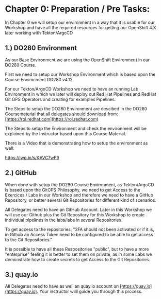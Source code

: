 # Chapter 0: Preparation / Pre Tasks:

In Chapter 0 we will setup our environment in a way that it is usable for our Workshop and have all the required resources for getting our OpenShift 4.X later working with Tekton/ArgoCD

## 1.) DO280 Environment

As our Base Environment we are using the OpenShift Environment in our DO280 Course.

First we need to setup our Workshop Environment which is based upon the Course Environment DO280 v4.12.

For our Tekton/ArgoCD Workshop we need to have an running Lab Environment in which we later will deploy out Red Hat Pipelines and RedHat Git OPS Operators and creating for examples Pipelines.

The Steps to setup the DO280 Environment are descibed in the DO280 Coursematerial that all delegates should download from: [https://rol.redhat.com](https://rol.redhat.com)

The Steps to setup the Environment and check the environment will be explained by the Instructor based upon this Course Material.

There is a Video that is demonstrating how to setup the environment as well:

https://jwp.io/s/KAVC7wF9

## 2.) GitHub

When done with setup the DO280 Course Environment, as Tekton/ArgoCD is based upon the GitOPS Philosophy, we need to get Access to the Exercices / Labs in our Workshop and therefore we need to have a GitHub Repository, or better several Git Repositories for different kind of scenarios.

All Delegates need to have an GitHub Account. Later in this Workshop we will use our Github plus the Git Repository for this Workshop to create individual pipelines in the labs/labs in several Repositories.

To get access to the repositories, "2FA should not been activated or if it is, in Github an Access Token need to be configured to be able to get access to the Git Repositories."

It is possible to have all these Respositories "public", but to have a more "enterprise" feeling it is better to set them on private, as in some Labs we demonstrate how to create secrets to get Access to the Git Repositories.

## 3.) quay.io

All Delegates need to have as well an quay.io account on [https://quay.io](https://quay.io). Your instructor willl guide you through this process.
